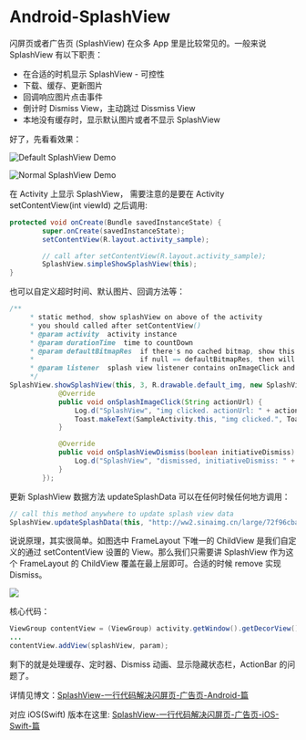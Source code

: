 # Android-SplashView

闪屏页或者广告页 (SplashView) 在众多 App 里是比较常见的。一般来说 SplashView 有以下职责：

- 在合适的时机显示 SplashView - 可控性
- 下载、缓存、更新图片
- 回调响应图片点击事件
- 倒计时 Dismiss View，主动跳过 Dissmiss View
- 本地没有缓存时，显示默认图片或者不显示 SplashView

<!-- more -->

好了，先看看效果：

![Default SplashView Demo](http://ww4.sinaimg.cn/large/006tNc79gw1f5p3fx3mlwg315o0nfgzr.gif)

![Normal SplashView Demo](http://ww2.sinaimg.cn/large/006tNbRwgw1f5p2r46gzug315o0nfkjm.gif)

在 Activity 上显示 SplashView， 需要注意的是要在 Activity setContentView(int viewId) 之后调用:

```java
protected void onCreate(Bundle savedInstanceState) {
        super.onCreate(savedInstanceState);
        setContentView(R.layout.activity_sample);

        // call after setContentView(R.layout.activity_sample);
        SplashView.simpleShowSplashView(this);
}
```

也可以自定义超时时间、默认图片、回调方法等：

```java
/**
     * static method, show splashView on above of the activity
     * you should called after setContentView()
     * @param activity  activity instance
     * @param durationTime  time to countDown
     * @param defaultBitmapRes  if there's no cached bitmap, show this default bitmap;
     *                          if null == defaultBitmapRes, then will not show the splashView
     * @param listener  splash view listener contains onImageClick and onDismiss
     */
SplashView.showSplashView(this, 3, R.drawable.default_img, new SplashView.OnSplashViewActionListener() {
            @Override
            public void onSplashImageClick(String actionUrl) {
                Log.d("SplashView", "img clicked. actionUrl: " + actionUrl);
                Toast.makeText(SampleActivity.this, "img clicked.", Toast.LENGTH_SHORT).show();
            }

            @Override
            public void onSplashViewDismiss(boolean initiativeDismiss) {
                Log.d("SplashView", "dismissed, initiativeDismiss: " + initiativeDismiss);
            }
        });
```

更新 SplashView 数据方法 updateSplashData 可以在任何时候任何地方调用：

```java
// call this method anywhere to update splash view data
SplashView.updateSplashData(this, "http://ww2.sinaimg.cn/large/72f96cbagw1f5mxjtl6htj20g00sg0vn.jpg", "http://jkyeo.com");
```

说说原理，其实很简单。如图选中 FrameLayout 下唯一的 ChildView 是我们自定义的通过 setContentView 设置的 View。那么我们只需要讲 SplashView 作为这个 FrameLayout 的 ChildView 覆盖在最上层即可。合适的时候 remove 实现 Dismiss。

![](http://ww1.sinaimg.cn/large/006tNc79gw1f5p4jjodf5j31i610kk3c.jpg)

核心代码：

```java
ViewGroup contentView = (ViewGroup) activity.getWindow().getDecorView().findViewById(android.R.id.content);
...
contentView.addView(splashView, param);
```

剩下的就是处理缓存、定时器、Dismiss 动画、显示隐藏状态栏，ActionBar 的问题了。

详情见博文：[SplashView-一行代码解决闪屏页-广告页-Android-篇](http://jkyeo.com/2016/07/10/SplashView-一行代码解决闪屏页-广告页-Android-篇/)

对应 iOS(Swift) 版本在这里: [SplashView-一行代码解决闪屏页-广告页-iOS-Swift-篇](http://jkyeo.com/2016/07/10/SplashView-一行代码解决闪屏页-广告页-iOS-Swift-篇/)
